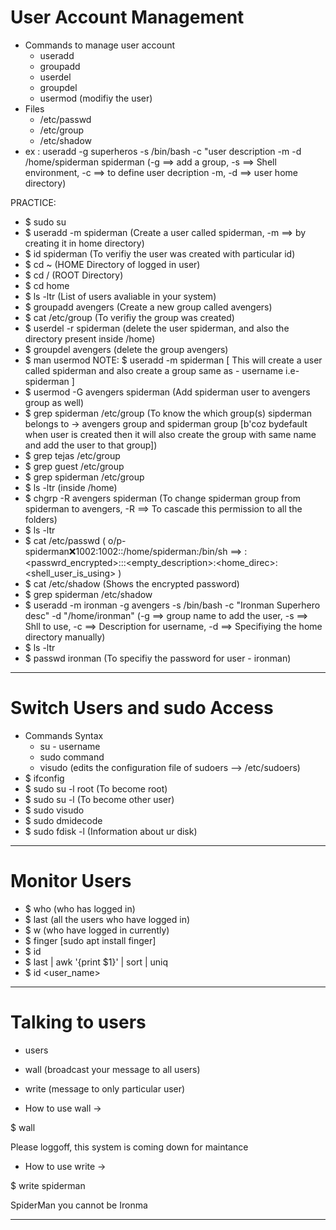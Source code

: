 # User Account Management

- Commands to manage user account
  - useradd
  - groupadd
  - userdel
  - groupdel
  - usermod (modifiy the user)
- Files
  - /etc/passwd
  - /etc/group
  - /etc/shadow
- ex : useradd -g superheros -s /bin/bash -c "user description -m -d /home/spiderman spiderman
  (-g ==> add a group, -s ==> Shell environment, -c ==> to define user decription -m, -d ==> user home directory)

PRACTICE:

- \$ sudo su
- \$ useradd -m spiderman (Create a user called spiderman, -m ==> by creating it in home directory)
- \$ id spiderman (To verifiy the user was created with particular id)
- \$ cd ~ (HOME Directory of logged in user)
- \$ cd / (ROOT Directory)
- \$ cd home
- \$ ls -ltr (List of users avaliable in your system)
- \$ groupadd avengers (Create a new group called avengers)
- \$ cat /etc/group (To verifiy the group was created)
- \$ userdel -r spiderman (delete the user spiderman, and also the directory present inside /home)
- \$ groupdel avengers (delete the group avengers)
- \$ man usermod
  NOTE: \$ useradd -m spiderman [ This will create a user called spiderman and also create a group same as - username i.e- spiderman ]
- \$ usermod -G avengers spiderman (Add spiderman user to avengers group as well)
- \$ grep spiderman /etc/group (To know the which group(s) sipderman belongs to -> avengers group and spiderman group [b'coz bydefault when user is created then it will also create the group with same name and add the user to that group])
- \$ grep tejas /etc/group
- \$ grep guest /etc/group
- \$ grep spiderman /etc/group
- \$ ls -ltr (inside /home)
- \$ chgrp -R avengers spiderman (To change spiderman group from spiderman to avengers, -R ==> To cascade this permission to all the folders)
- \$ ls -ltr
- \$ cat /etc/passwd ( o/p- spiderman:x:1002:1002::/home/spiderman:/bin/sh ==> <username>:<passwrd_encrypted>:<userid>:<groupid>:<empty_description>:<home_direc>:<shell_user_is_using> )
- \$ cat /etc/shadow (Shows the encrypted password)
- \$ grep spiderman /etc/shadow
- \$ useradd -m ironman -g avengers -s /bin/bash -c "Ironman Superhero desc" -d "/home/ironman"
  (-g ==> group name to add the user, -s ==> Shll to use, -c ==> Description for username, -d ==> Specifiying the home directory manually)
- \$ ls -ltr
- \$ passwd ironman (To specifiy the password for user - ironman)

---

# Switch Users and sudo Access

- Commands Syntax
  - su - username
  - sudo command
  - visudo (edits the configuration file of sudoers --> /etc/sudoers)
- \$ ifconfig
- \$ sudo su -l root (To become root)
- \$ sudo su -l <username> (To become other user)
- \$ sudo visudo
- \$ sudo dmidecode
- \$ sudo fdisk -l (Information about ur disk)

---

# Monitor Users

- \$ who (who has logged in)
- \$ last (all the users who have logged in)
- \$ w (who have logged in currently)
- \$ finger [sudo apt install finger]
- \$ id
- $ last | awk '{print \$1}' | sort | uniq
- \$ id <user_name>

---

# Talking to users

- users
- wall (broadcast your message to all users)
- write (message to only particular user)

- How to use wall ->

\$ wall

Please loggoff, this system is coming down for maintance

- How to use write ->

\$ write spiderman

SpiderMan you cannot be Ironma

---
